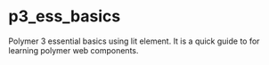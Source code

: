 # p3_ess_basics
Polymer 3 essential basics using lit element. It is a quick guide to for learning polymer web components.

